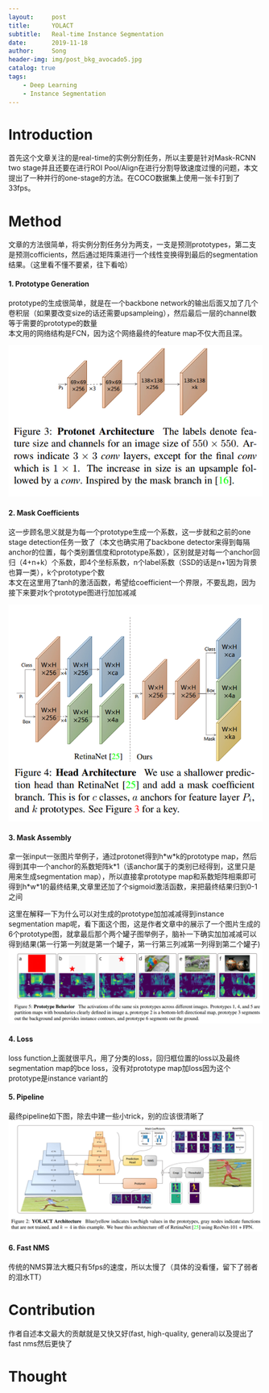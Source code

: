 ```yaml
---
layout:     post
title:      YOLACT
subtitle:   Real-time Instance Segmentation
date:       2019-11-18
author:     Song
header-img: img/post_bkg_avocado5.jpg
catalog: true
tags:
    - Deep Learning
    - Instance Segmentation
---
```


# Introduction
首先这个文章关注的是real-time的实例分割任务，所以主要是针对Mask-RCNN two stage并且还要在进行ROI Pool/Align在进行分割导致速度过慢的问题，本文提出了一种并行的one-stage的方法。在COCO数据集上使用一张卡打到了33fps。

# Method
文章的方法很简单，将实例分割任务分为两支，一支是预测prototypes，第二支是预测cofficients，然后通过矩阵乘进行一个线性变换得到最后的segmentation结果。（这里看不懂不要紧，往下看哈）

#### 1. Prototype Generation
prototype的生成很简单，就是在一个backbone network的输出后面又加了几个卷积层（如果要改变size的话还需要upsampleing），然后最后一层的channel数等于需要的prototype的数量  
本文用的网络结构是FCN，因为这个网络最终的feature map不仅大而且深。

![](/img/yolact/prototype.png)

#### 2. Mask Coefficients
这一步顾名思义就是为每一个prototype生成一个系数，这一步就和之前的one stage detection任务一致了（本文也确实用了backbone detector来得到每隔anchor的位置，每个类别置信度和prototype系数），区别就是对每一个anchor回归（4+n+k）个系数，即4个坐标系数，n个label系数（SSD的话是n+1因为背景也算一类），k个prototype个数  
本文在这里用了tanh的激活函数，希望给coefficient一个界限，不要乱跑，因为接下来要对k个prototype图进行加加减减

![](/img/yolact/coefficient.png)
#### 3. Mask Assembly
拿一张input一张图片举例子，通过protonet得到h\*w\*k的prototype map，然后得到其中一个anchor的系数矩阵k\*1（该anchor属于的类别已经得到，这里只是用来生成segmentation map），所以直接拿prototype map和系数矩阵相乘即可得到h\*w\*1的最终结果,文章里还加了个sigmoid激活函数，来把最终结果归到0-1之间

这里在解释一下为什么可以对生成的prototype加加减减得到instance segmentation map呢，看下面这个图，这是作者文章中的展示了一个图片生成的6个prototype图，就拿最后那个两个罐子图举例子，脑补一下确实加加减减可以得到结果(第一行第一列就是第一个罐子，第一行第三列减第一列得到第二个罐子)
![](/img/yolact/interpret.png)

#### 4. Loss
loss function上面就很平凡，用了分类的loss，回归框位置的loss以及最终segmentation map的bce loss，没有对prototype map加loss因为这个prototype是instance variant的

#### 5. Pipeline
最终pipeline如下图，除去中建一些小trick，别的应该很清晰了
![](/img/yolact/pipeline.png)

#### 6. Fast NMS
传统的NMS算法大概只有5fps的速度，所以太慢了（具体的没看懂，留下了弱者的泪水TT）

# Contribution
作者自述本文最大的贡献就是又快又好(fast, high-quality, general)以及提出了fast nms然后更快了

# Thought

